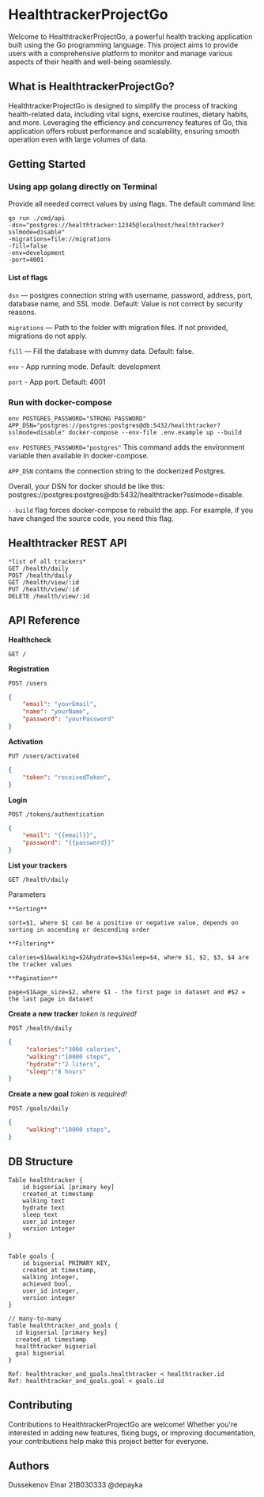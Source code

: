 # HealthtrackerProjectGo
Welcome to HealthtrackerProjectGo, a powerful health tracking application built using the Go programming language. This project aims to provide users with a comprehensive platform to monitor and manage various aspects of their health and well-being seamlessly.
## What is HealthtrackerProjectGo?
HealthtrackerProjectGo is designed to simplify the process of tracking health-related data, including vital signs, exercise routines, dietary habits, and more. Leveraging the efficiency and concurrency features of Go, this application offers robust performance and scalability, ensuring smooth operation even with large volumes of data.
## Getting Started
### Using app golang directly on Terminal
Provide all needed correct values by using flags. The default command line:
```
go run ./cmd/api
-dsn="postgres://healthtracker:12345@localhost/healthtracker?sslmode=disable"
-migrations=file://migrations
-fill=false
-env=development
-port=4001
```
#### List of flags
```dsn``` — postgres connection string with username, password, address, port, database name, and SSL mode. Default: Value is not correct by security reasons.

```migrations``` — Path to the folder with migration files. If not provided, migrations do not apply.

```fill``` — Fill the database with dummy data. Default: false.

```env``` - App running mode. Default: development

```port``` - App port. Default: 4001


### Run with docker-compose
```
env POSTGRES_PASSWORD="STRONG PASSWORD" APP_DSN="postgres://postgres:postgres@db:5432/healthtracker?sslmode=disable" docker-compose --env-file .env.example up --build
```

```env POSTGRES_PASSWORD="postgres"``` This command adds the environment variable then available in docker-compose.

```APP_DSN``` contains the connection string to the dockerized Postgres.

Overall, your DSN for docker should be like this: postgres://postgres:postgres@db:5432/healthtracker?sslmode=disable.

```--build``` flag forces docker-compose to rebuild the app. For example, if you have changed the source code, you need this flag.

## Healthtracker REST API
```
*list of all trackers*
GET /health/daily  
POST /health/daily  
GET /health/view/:id  
PUT /health/view/:id  
DELETE /health/view/:id  
```
## API Reference
**Healthcheck**

``` 
GET /
 ```

**Registration**

```
POST /users
```

```json
{
    "email": "yourEmail",
    "name": "yourName",
    "password": "yourPassword"
}
```

**Activation**

```
PUT /users/activated
```

```json
{
    "token": "receivedToken",
}
```

**Login**

```
POST /tokens/authentication
```

```json
{
    "email": "{{email}}",
    "password": "{{password}}"
}
```

**List your trackers**

```
GET /health/daily
```

Parameters

```
**Sorting**

sort=$1, where $1 can be a positive or negative value, depends on sorting in ascending or descending order

**Filtering**

calories=$1&walking=$2&hydrate=$3&sleep=$4, where $1, $2, $3, $4 are the tracker values

**Pagination**

page=$1&age_size=$2, where $1 - the first page in dataset and #$2 = the last page in dataset
```

**Create a new tracker** *token is required!*

```
POST /health/daily
```

```json
{  
     "calories":"3000 calories",
     "walking":"10000 steps",
     "hydrate":"2 liters",
     "sleep":"8 hours"
}
```

**Create a new goal** *token is required!*

```
POST /goals/daily
```

```json
{  
     "walking":"10000 steps",
}
```

## DB Structure
```
Table healthtracker {
    id bigserial [primary key]
    created_at timestamp
    walking text
    hydrate text
    sleep text
    user_id integer
    version integer
}


Table goals {
    id bigserial PRIMARY KEY,
    created_at timestamp,
    walking integer,
    achieved bool,
    user_id integer, 
    version integer
}

// many-to-many
Table healthtracker_and_goals {
  id bigserial [primary key]
  created_at timestamp
  healthtracker bigserial
  goal bigserial
}

Ref: healthtracker_and_goals.healthtracker < healthtracker.id
Ref: healthtracker_and_goals.goal < goals.id
```

## Contributing 
Contributions to HealthtrackerProjectGo are welcome! Whether you're interested in adding new features, fixing bugs, or improving documentation, your contributions help make this project better for everyone.

## Authors
Dussekenov Elnar 21B030333 @depayka
